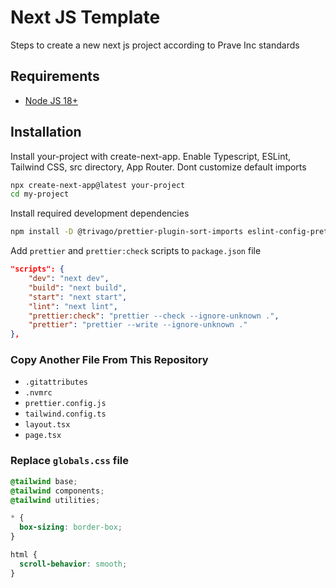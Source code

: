 
# Next JS Template

Steps to create a new next js project according to Prave Inc standards


## Requirements

 - [Node JS 18+](https://nodejs.org/en)


## Installation

Install your-project with create-next-app. Enable Typescript, ESLint, Tailwind CSS, src directory, App Router. Dont customize default imports

```bash
npx create-next-app@latest your-project
cd my-project
```

Install required development dependencies

```bash
npm install -D @trivago/prettier-plugin-sort-imports eslint-config-prettier prettier prettier-plugin-tailwindcss
```

Add `prettier` and `prettier:check` scripts to `package.json` file

```json
"scripts": {
    "dev": "next dev",
    "build": "next build",
    "start": "next start",
    "lint": "next lint",
    "prettier:check": "prettier --check --ignore-unknown .",
    "prettier": "prettier --write --ignore-unknown ."
},
```

### Copy Another File From This Repository

- `.gitattributes`
- `.nvmrc`
- `prettier.config.js`
- `tailwind.config.ts`
- `layout.tsx`
- `page.tsx`


### Replace `globals.css` file

```css
@tailwind base;
@tailwind components;
@tailwind utilities;

* {
  box-sizing: border-box;
}

html {
  scroll-behavior: smooth;
}
```
